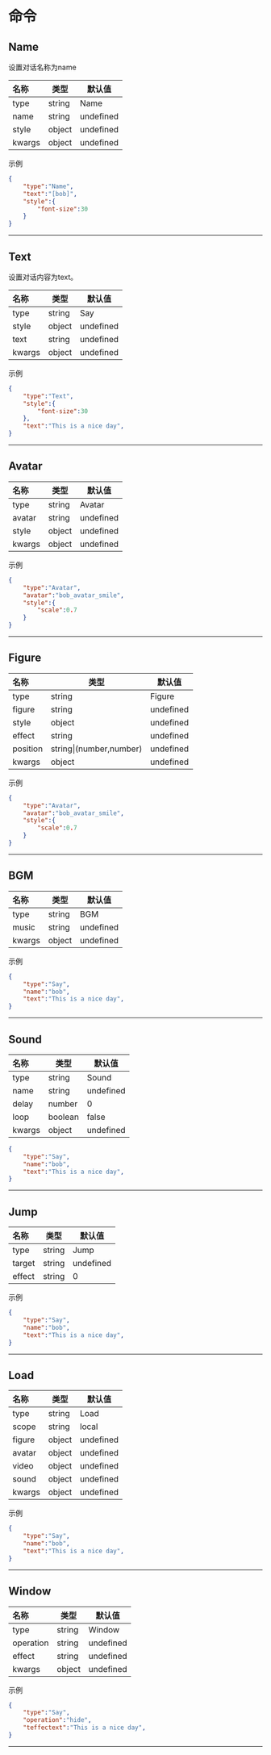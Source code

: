 # 命令

## Name

设置对话名称为name  

| 名称   | 类型   | 默认值    |
| :----- | ------ | --------- |
| type   | string | Name      |
| name   | string | undefined |
| style  | object | undefined |
| kwargs | object | undefined |
示例

```json
{
    "type":"Name",
    "text":"[bob]",
    "style":{
        "font-size":30
    }
}
```

---

## Text

设置对话内容为text。  

| 名称   | 类型   | 默认值    |
| :----- | ------ | --------- |
| type   | string | Say       |
| style  | object | undefined |
| text   | string | undefined |
| kwargs | object | undefined |
示例

```json
{
    "type":"Text",
    "style":{
        "font-size":30
    },
    "text":"This is a nice day",
}
```

---

## Avatar

| 名称   | 类型   | 默认值    |
| :----- | ------ | --------- |
| type   | string | Avatar    |
| avatar | string | undefined |
| style  | object | undefined |
| kwargs | object | undefined |
示例

```json
{
    "type":"Avatar",
    "avatar":"bob_avatar_smile",
    "style":{
        "scale":0.7
    }
}
```

---

## Figure

| 名称     | 类型                    | 默认值    |
| :------- | ----------------------- | --------- |
| type     | string                  | Figure    |
| figure   | string                  | undefined |
| style    | object                  | undefined |
| effect   | string                  | undefined |
| position | string\|(number,number) | undefined |
| kwargs   | object                  | undefined |
示例

```json
{
    "type":"Avatar",
    "avatar":"bob_avatar_smile",
    "style":{
        "scale":0.7
    }
}
```

---

## BGM

| 名称   | 类型   | 默认值    |
| :----- | ------ | --------- |
| type   | string | BGM       |
| music  | string | undefined |
| kwargs | object | undefined |
示例

```json
{
    "type":"Say",
    "name":"bob",
    "text":"This is a nice day",
}
```

---

## Sound

| 名称   | 类型    | 默认值    |
| :----- | ------- | --------- |
| type   | string  | Sound     |
| name   | string  | undefined |
| delay  | number  | 0         |
| loop   | boolean | false     |
| kwargs | object  | undefined |

```json
{
    "type":"Say",
    "name":"bob",
    "text":"This is a nice day",
}
```

---

## Jump

| 名称   | 类型   | 默认值    |
| :----- | ------ | --------- |
| type   | string | Jump      |
| target | string | undefined |
| effect | string | 0         |
示例

```json
{
    "type":"Say",
    "name":"bob",
    "text":"This is a nice day",
}
```

---

## Load

| 名称   | 类型   | 默认值    |
| :----- | ------ | --------- |
| type   | string | Load      |
| scope  | string | local     |
| figure | object | undefined |
| avatar | object | undefined |
| video  | object | undefined |
| sound  | object | undefined |
| kwargs | object | undefined |
示例

```json
{
    "type":"Say",
    "name":"bob",
    "text":"This is a nice day",
}
```

---

## Window

| 名称      | 类型   | 默认值    |
| :-------- | ------ | --------- |
| type      | string | Window    |
| operation | string | undefined |
| effect    | string | undefined |
| kwargs    | object | undefined |
示例

```json
{
    "type":"Say",
    "operation":"hide",
    "teffectext":"This is a nice day",
}
```

---
